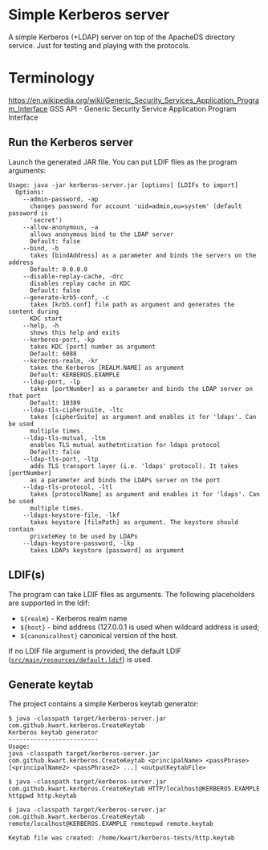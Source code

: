 # Simple Kerberos server

A simple Kerberos (+LDAP) server on top of the ApacheDS directory service. Just for testing and playing with the protocols.

# Terminology
https://en.wikipedia.org/wiki/Generic_Security_Services_Application_Program_Interface 
GSS API - Generic Security Service Application Program Interface


## Run the Kerberos server

Launch the generated JAR file. You can put LDIF files as the program arguments:

```
Usage: java -jar kerberos-server.jar [options] [LDIFs to import]
  Options:
    --admin-password, -ap
      changes password for account 'uid=admin,ou=system' (default password is 
      'secret') 
    --allow-anonymous, -a
      allows anonymous bind to the LDAP server
      Default: false
    --bind, -b
      takes [bindAddress] as a parameter and binds the servers on the address
      Default: 0.0.0.0
    --disable-replay-cache, -drc
      disables replay cache in KDC
      Default: false
    --generate-krb5-conf, -c
      takes [krb5.conf] file path as argument and generates the content during 
      KDC start
    --help, -h
      shows this help and exits
    --kerberos-port, -kp
      takes KDC [port] number as argument
      Default: 6088
    --kerberos-realm, -kr
      takes the Kerberos [REALM.NAME] as argument
      Default: KERBEROS.EXAMPLE
    --ldap-port, -lp
      takes [portNumber] as a parameter and binds the LDAP server on that port
      Default: 10389
    --ldap-tls-ciphersuite, -ltc
      takes [cipherSuite] as argument and enables it for 'ldaps'. Can be used 
      multiple times.
    --ldap-tls-mutual, -ltm
      enables TLS mutual authetntication for ldaps protocol
      Default: false
    --ldap-tls-port, -ltp
      adds TLS transport layer (i.e. 'ldaps' protocol). It takes [portNumber] 
      as a parameter and binds the LDAPs server on the port
    --ldap-tls-protocol, -ltl
      takes [protocolName] as argument and enables it for 'ldaps'. Can be used 
      multiple times.
    --ldaps-keystore-file, -lkf
      takes keystore [filePath] as argument. The keystore should contain 
      privateKey to be used by LDAPs
    --ldaps-keystore-password, -lkp
      takes LDAPs keystore [password] as argument
```

## LDIF(s)

The program can take LDIF files as arguments. The following placeholders are supported in the ldif:
* `${realm}` - Kerberos realm name
* `${host}` - bind address (127.0.0.1 is used when wildcard address is used;
* `${canonicalhost}` canonical version of the host.

If no LDIF file argument is provided, the default LDIF
([`src/main/resources/default.ldif`](src/main/resources/default.ldif)) is used.

## Generate keytab

The project contains a simple Kerberos keytab generator:

	$ java -classpath target/kerberos-server.jar com.github.kwart.kerberos.CreateKeytab
	Kerberos keytab generator
	-------------------------
	Usage:
	java -classpath target/kerberos-server.jar com.github.kwart.kerberos.CreateKeytab <principalName> <passPhrase> [<principalName2> <passPhrase2> ...] <outputKeytabFile>
	
	$ java -classpath target/kerberos-server.jar com.github.kwart.kerberos.CreateKeytab HTTP/localhost@KERBEROS.EXAMPLE httppwd http.keytab

	$ java -classpath target/kerberos-server.jar com.github.kwart.kerberos.CreateKeytab remote/localhost@KERBEROS.EXAMPLE remotepwd remote.keytab

	Keytab file was created: /home/kwart/kerberos-tests/http.keytab

